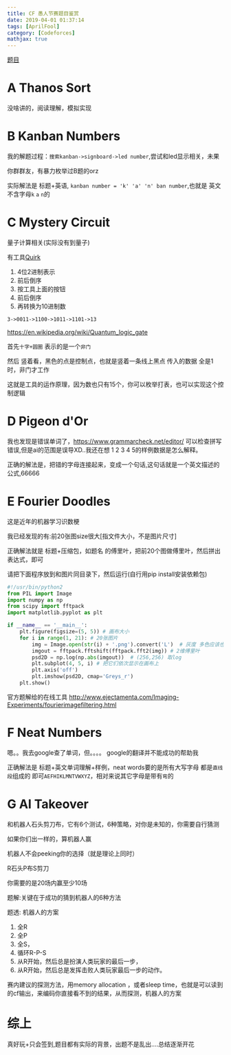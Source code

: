 ```yaml
---
title: CF 愚人节赛题目鉴赏
date: 2019-04-01 01:37:14
tags: [AprilFool]
category: [Codeforces]
mathjax: true
---
```


[题目](https://codeforces.com/contest/1145/problems)

# A Thanos Sort

没啥讲的，阅读理解，模拟实现

# B Kanban Numbers

我的解题过程：`搜索kanban->signboard->led number`,尝试和led显示相关，未果

你群群友，有暴力枚举过B题的orz

实际解法是 标题+英语, `kanban number = 'k' 'a' 'n' ban number`,也就是 英文不含字母`k` `a` `n`的

# C Mystery Circuit

量子计算相关(实际没有到量子)

有工具[Quirk](https://algassert.com/quirk)

1) 4位2进制表示
2) 前后倒序
3) 按工具上面的按钮
4) 前后倒序
5) 再转换为10进制数

`3->0011->1100->1011->1101->13`

https://en.wikipedia.org/wiki/Quantum_logic_gate

首先`十字+圆圈` 表示的是一个`非门`

然后 竖着看，黑色的点是控制点，也就是竖着一条线上黑点 传入的数据 全是1时，非门才工作

这就是工具的运作原理，因为数也只有15个，你可以枚举打表，也可以实现这个控制逻辑

# D Pigeon d'Or

我也发现是错误单词了，https://www.grammarcheck.net/editor/ 可以检查拼写错误,但是ai的范围是误导XD..我还在想 1 2 3 4 5的样例数据是怎么解释。

正确的解法是，把错的字母连接起来，变成一个句话,这句话就是一个英文描述的公式,66666

# E Fourier Doodles

这是近年的机器学习识数梗

我已经发现的有:前20张图size很大[指文件大小，不是图片尺寸]

正确解法就是 标题+压缩包，如题名 的傅里叶，把前20个图做傅里叶，然后拼出表达式，即可

请把下面程序放到和图片同目录下，然后运行(自行用pip install安装依赖包)

```python
#!/usr/bin/python2
from PIL import Image
import numpy as np
from scipy import fftpack
import matplotlib.pyplot as plt

if __name__ == '__main__':
    plt.figure(figsize=(5, 5)) # 画布大小
    for i in range(1, 21): # 20张图片
        img = Image.open(str(i) + '.png').convert('L')  # 灰度 多色应该也可以，但是还要加更多处理
        imgout = fftpack.fftshift(fftpack.fft2(img)) # 2维傅里叶
        psd2D = np.log(np.abs(imgout))  # (256,256) 取log
        plt.subplot(4, 5, i) # 把它们依次显示在画布上
        plt.axis('off')
        plt.imshow(psd2D, cmap='Greys_r')
    plt.show()
```

官方题解给的在线工具 http://www.ejectamenta.com/Imaging-Experiments/fourierimagefiltering.html

# F Neat Numbers

嗯。。我去google查了单词，但。。。。 google的翻译并不能成功的帮助我

正确解法是 标题+英文单词理解+样例，neat words要的是所有大写字母 都是`直线段`组成的 即可`AEFHIKLMNTVWXYZ`，相对来说其它字母是带有`弯`的

# G AI Takeover

和机器人石头剪刀布，它有6个测试，6种策略，对你是未知的，你需要自行猜测

如果你们出一样的，算机器人赢

机器人不会peeking你的选择（就是理论上同时）

R石头P布S剪刀

你需要的是20场内赢至少10场

题解:关键在于成功的猜到机器人的6种方法

题透: 机器人的方案

1. 全R
2. 全P
3. 全S，
4. 循环R-P-S
5. 从R开始，然后总是扮演人类玩家的最后一步，
6. 从R开始，然后总是发挥击败人类玩家最后一步的动作。

赛内建议的探测方法，用memory allocation ，或者sleep time，也就是可以读到的cf输出，来编码你直接看不到的结果，从而探测，机器人的方案

# 综上

真好玩+只会签到,题目都有实际的背景，出题不是乱出....总结逐渐开花
